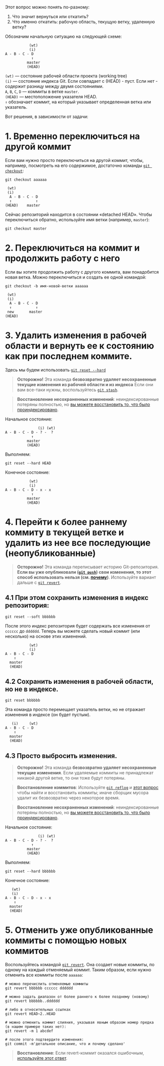 Этот вопрос можно понять по-разному:

1. Что значит вернуться или откатить?
1. Что именно откатить: рабочую область, текущую ветку, удаленную ветку?

Обозначим начальную ситуацию на следующей схеме:

               (wt)
               (i)
    A - B - C - D 
                ↑
              master
              (HEAD)

`(wt)` — состояние рабочей области проекта (working tree)   
`(i)` — состояние индекса Git. Если совпадает c (HEAD) - пуст. Если нет - содержит разницу между двумя состояниями.   
`A`, `B`, `C`, `D` — коммиты в ветке `master`.   
`(HEAD)` — местоположение указателя HEAD.  
`↑` обозначает коммит, на который указывает определенная ветка или указатель.

Вот решения, в зависимости от задачи:

# 1. Временно переключиться на другой коммит

Если вам нужно просто переключиться на другой коммит, чтобы, например, посмотреть на его содержимое, достаточно команды [`git checkout`][1]:

    git checkout aaaaaa

     (wt)
     (i)
      A - B - C - D
      ↑           ↑
    (HEAD)    master

 
Сейчас репозиторий находится в состоянии «detached HEAD». Чтобы переключиться обратно, используйте имя ветки (например, `master`):

    git checkout master

# 2. Переключиться на коммит и продолжить работу с него

Если вы хотите продолжить работу с другого коммита, вам понадобится новая ветка. Можно переключиться и создать ее одной командой:

    git checkout -b имя-новой-ветки aaaaaa

     (wt)
     (i)
      A - B - C - D
      ↑           ↑
     new       master
    (HEAD)

# 3. Удалить изменения в рабочей области и вернуть ее к состоянию как при последнем коммите.

Здесь мы будем использовать [`git reset --hard`][2]

> **Осторожно!** Эта команда **безвозвратно удаляет несохраненные текущие изменения из рабочей области и из индекса** Если они вам все-таки нужны, воспользуйтесь [`git stash`][3]. 

> **Восстановление несохраненных изменений**: неиндексированные потеряны полностью, но [вы можете восстановить то, что было проиндексировано][4].

 Начальное состояние:

             
                   (i) (wt)
    A - B - C - D - ? -  ?
                ↑
              master
              (HEAD)

Выполняем:

    git reset --hard HEAD

Конечное состояние:

               (wt)
               (i)
    A - B - C - D - х - х
                ↑
              master
              (HEAD)

# 4. Перейти к более раннему коммиту в текущей ветке и удалить из нее все последующие (неопубликованные)

> **Осторожно!** Эта команда переписывает историю Git-репозитория. **Если вы уже опубликовали ([`git push`][5]) свои изменения, то этот способ использовать нельзя (см. [почему][6])**. Используйте вариант дальше с [`git revert`][7].

## 4.1 При этом сохранить изменения в индекс репозитория:

    git reset --soft bbbbbb

После этого индекс репозитория будет содержать все изменения от `cccccc` до `dddddd`. Теперь вы можете сделать новый коммит (или несколько) на основе этих изменений.

               (wt)
               (i)
    A - B - C - D 
        ↑
      master
      (HEAD)

## 4.2 Сохранить изменения в рабочей области, но не в индексе.

    git reset bbbbbb

Эта команда просто перемещает указатель ветки, но не отражает изменения в индексе (он будет пустым).


       (i)     (wt)
    A - B - C - D 
        ↑
      master
      (HEAD)

## 4.3 Просто выбросить изменения.

> **Осторожно!** Эта команда **безвозвратно удаляет несохраненные текущие изменения**. Если удаляемые коммиты не принадлежат никакой другой ветке, то они тоже будут потеряны.

> **Восстановление коммитов**: Используйте [`git reflog`][8] и [этот вопрос][9] чтобы найти и восстановить коммиты; иначе сборщик мусора удалит их безвозвратно через некоторое время.

> **Восстановление несохраненных изменений**: неиндексированные потеряны полностью, но [вы можете восстановить то, что было проиндексировано][4].

 Начальное состояние:

             
                   (i) (wt)
    A - B - C - D - ? -  ?
                ↑
              master
              (HEAD)

Выполняем:

    git reset --hard bbbbbb

Конечное состояние:

       (wt)
       (i)
    A - B - C - D - х - х
        ↑
      master
      (HEAD)



# 5. Отменить уже опубликованные коммиты с помощью новых коммитов

Воспользуйтесь командой [`git revert`][10]. Она создает новые коммиты, по одному на каждый отменяемый коммит. Таким образом, если нужно отменить все коммиты после `aaaaaa`:

    # можно перечислить отменяемые коммиты
    git revert bbbbbb cccccc dddddd

    # можно задать диапазон от более раннего к более позднему (новому)
    git revert bbbbbb..dddddd

    # либо в относительных ссылках
    git revert HEAD~2..HEAD

    # можно отменить коммит слияния, указывая явным образом номер предка (в нашем примере таких нет):
    git revert -m 1 abcdef

    # после этого подтвердите изменения:
    git commit -m'детальное описание, что и почему сделано'

> **Восстановление**: Если revert-коммит оказался ошибочным, [используйте этот ответ][11].


  [1]: http://ru.stackoverflow.com/tags/git-checkout/info
  [2]: http://ru.stackoverflow.com/tags/git-reset/info
  [3]: http://ru.stackoverflow.com/tags/git-stash/info
  [4]: http://ru.stackoverflow.com/a/424384/181472
  [5]: http://ru.stackoverflow.com/tags/git-push/info
  [6]: http://ru.stackoverflow.com/questions/429512/
  [7]: http://ru.stackoverflow.com/tags/git-revert/info
  [8]: http://ru.stackoverflow.com/tags/git-reflog/info
  [9]: http://ru.stackoverflow.com/questions/232455/
  [10]: http://ru.stackoverflow.com/tags/git-revert/info
  [11]: http://ru.stackoverflow.com/a/433111/181472